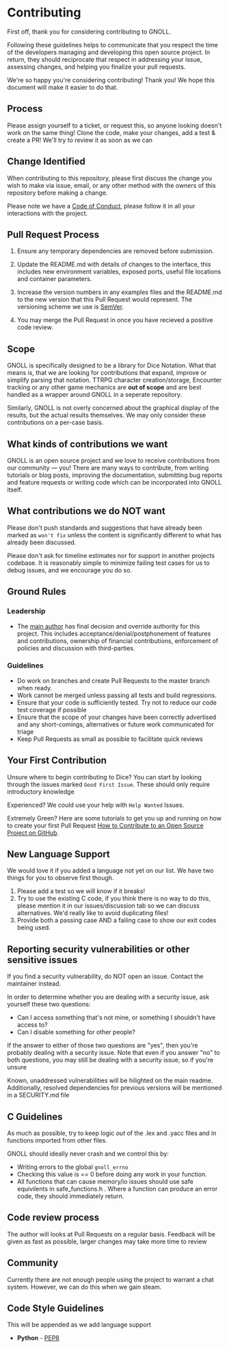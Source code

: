 # Contributing

First off, thank you for considering contributing to GNOLL.

Following these guidelines helps to communicate that you respect the time of the developers managing and developing this open source project. In return, they should reciprocate that respect in addressing your issue, assessing changes, and helping you finalize your pull requests.

We're so happy you're considering contributing! Thank you! We hope this document will make it easier to do that.

## Process
Please assign yourself to a ticket, or request this, so anyone looking doesn't work on the same thing! Clone the code, make your changes, add a test & create a PR! We'll try to review it as soon as we can

## Change Identified

When contributing to this repository, please first discuss the change you wish to make via issue,
email, or any other method with the owners of this repository before making a change. 

Please note we have a [Code of Conduct](CODE_OF_CONDUCT.md), please follow it in all your interactions with the project.

## Pull Request Process

 1. Ensure any temporary dependencies are removed before submission.

 2. Update the README.md with details of changes to the interface, this includes new environment 
   variables, exposed ports, useful file locations and container parameters.

 3. Increase the version numbers in any examples files and the README.md to the new version that this
   Pull Request would represent. The versioning scheme we use is [SemVer](http://semver.org/).

 4. You may merge the Pull Request in once you have recieved a positive code review.


 ## Scope
GNOLL is specifically designed to be a library for Dice Notation. What that means is, that we are looking for contributions that expand, improve or simplify parsing that notation. TTRPG character creation/storage, Encounter tracking or any other game mechanics are **out of scope** and are best handled as a wrapper around GNOLL in a seperate repository.

Similarly, GNOLL is not overly concerned about the graphical display of the results, but the actual results themselves. We may only consider these contributions on a per-case basis.

## What kinds of contributions we want

GNOLL is an open source project and we love to receive contributions from our community — you! There are many ways to contribute, from writing tutorials or blog posts, improving the documentation, submitting bug reports and feature requests or writing code which can be incorporated into GNOLL itself.

## What contributions we do NOT want

Please don't push standards and suggestions that have already been marked as `won't fix` unless the content is significantly different to what has already been discussed.

Please don't ask for timeline estimates nor for support in another projects codebase. It is reasonably simple to minimize failing test cases for us to debug issues, and we encourage you do so.

## Ground Rules

### Leadership
 * The [main author](https://github.com/ianfhunter/) has final decision and override authority for this project. This includes acceptance/denial/postphonement of features and contributions, ownership of financial contributions, enforcement of policies and discussion with third-parties. 

### Guidelines
 * Do work on branches and create Pull Requests to the master branch when ready.
 * Work cannot be merged unless passing all tests and build regressions.
 * Ensure that your code is sufficiently tested. Try not to reduce our code test coverage if possible
 * Ensure that the scope of your changes have been correctly advertised and any short-comings, alternatives or future work communicated for triage
 * Keep Pull Requests as small as possible to facilitate quick reviews

## Your First Contribution

Unsure where to begin contributing to Dice? You can start by looking through the issues marked `Good First Issue`. These should only require introductory knowledge

Experienced? We could use your help with `Help Wanted` Issues.

Extremely Green? Here are some tutorials to get you up and running on how to create your first Pull Request [How to Contribute to an Open Source Project on GitHub](https://egghead.io/series/how-to-contribute-to-an-open-source-project-on-github).


## New Language Support
We would love it if you added a language not yet on our list. We have two things for you to observe first though.

 1. Please add a test so we will know if it breaks!
 2. Try to use the existing C code, if you think there is no way to do this, please mention it in our issues/discussion tab so we can discuss alternatives. We'd really like to avoid duplicating files!
 3. Provide both a passing case AND a failing case to show our exit codes being used.


## Reporting security vulnerabilities or other sensitive issues

If you find a security vulnerability, do NOT open an issue. Contact the maintainer instead.

In order to determine whether you are dealing with a security issue, ask yourself these two questions:
  * Can I access something that's not mine, or something I shouldn't have access to?
  * Can I disable something for other people?

If the answer to either of those two questions are "yes", then you're probably dealing with a security issue. Note that even if you answer "no" to both questions, you may still be dealing with a security issue, so if you're unsure

Known, unaddressed vulnerabilities will be hilighted on the main readme. Additionally, resolved dependencies for previous versions will be mentioned in a SECURITY.md file

## C Guidelines
As much as possible, try to keep logic *out* of the .lex and .yacc files and in functions imported from other files.

GNOLL should ideally never crash and we control this by:

  - Writing errors to the global `gnoll_errno`
  - Checking this value is == 0 before doing any work in your function.
  - All functions that can cause memory/io issues should use safe equivilents in safe_functions.h . Where a function can produce an error code, they should immediately return.

## Code review process
The author will looks at Pull Requests on a regular basis. Feedback will be given as fast as possible, larger changes may take more time to review

## Community

Currently there are not enough people using the project to warrant a chat system. However, we can do this when we gain steam.

## Code Style Guidelines

This will be appended as we add language support

  * **Python** - [PEP8](https://www.python.org/dev/peps/pep-0008/)
